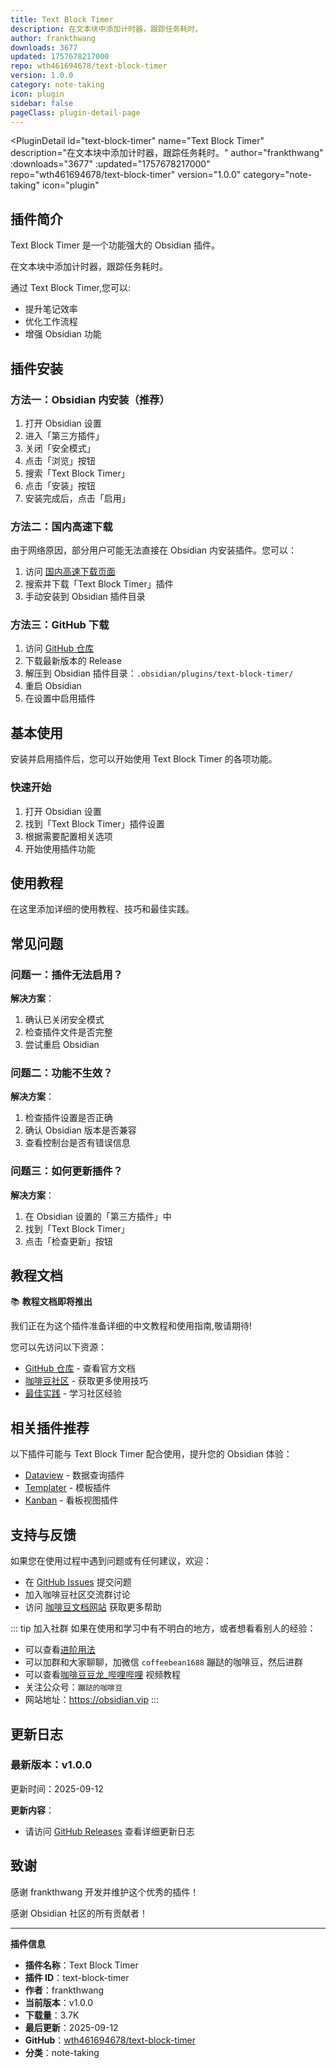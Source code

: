 ```yaml
---
title: Text Block Timer
description: 在文本块中添加计时器，跟踪任务耗时。
author: frankthwang
downloads: 3677
updated: 1757678217000
repo: wth461694678/text-block-timer
version: 1.0.0
category: note-taking
icon: plugin
sidebar: false
pageClass: plugin-detail-page
---
```


<PluginDetail
  id="text-block-timer"
  name="Text Block Timer"
  description="在文本块中添加计时器，跟踪任务耗时。"
  author="frankthwang"
  :downloads="3677"
  :updated="1757678217000"
  repo="wth461694678/text-block-timer"
  version="1.0.0"
  category="note-taking"
  icon="plugin"
>

<!-- AUTO_GENERATED_START -->
## 插件简介

Text Block Timer 是一个功能强大的 Obsidian 插件。

在文本块中添加计时器，跟踪任务耗时。

通过 Text Block Timer,您可以:

- 提升笔记效率
- 优化工作流程
- 增强 Obsidian 功能

<!-- AUTO_GENERATED_END -->

<!-- AUTO_GENERATED_START -->
## 插件安装

### 方法一：Obsidian 内安装（推荐）

1. 打开 Obsidian 设置
2. 进入「第三方插件」
3. 关闭「安全模式」
4. 点击「浏览」按钮
5. 搜索「Text Block Timer」
6. 点击「安装」按钮
7. 安装完成后，点击「启用」

### 方法二：国内高速下载

由于网络原因，部分用户可能无法直接在 Obsidian 内安装插件。您可以：

1. 访问 [国内高速下载页面](/zh/documentation/obsidian-plugins-download.html)
2. 搜索并下载「Text Block Timer」插件
3. 手动安装到 Obsidian 插件目录

### 方法三：GitHub 下载

1. 访问 [GitHub 仓库](https://github.com/wth461694678/text-block-timer)
2. 下载最新版本的 Release
3. 解压到 Obsidian 插件目录：`.obsidian/plugins/text-block-timer/`
4. 重启 Obsidian
5. 在设置中启用插件

## 基本使用

安装并启用插件后，您可以开始使用 Text Block Timer 的各项功能。

### 快速开始

1. 打开 Obsidian 设置
2. 找到「Text Block Timer」插件设置
3. 根据需要配置相关选项
4. 开始使用插件功能

<!-- AUTO_GENERATED_END -->

<!-- CUSTOM_CONTENT_START:tutorial -->
## 使用教程

在这里添加详细的使用教程、技巧和最佳实践。

<!-- CUSTOM_CONTENT_END:tutorial -->

<!-- SHARED_CONTENT_START -->
## 常见问题

### 问题一：插件无法启用？

**解决方案**：
1. 确认已关闭安全模式
2. 检查插件文件是否完整
3. 尝试重启 Obsidian

### 问题二：功能不生效？

**解决方案**：
1. 检查插件设置是否正确
2. 确认 Obsidian 版本是否兼容
3. 查看控制台是否有错误信息

### 问题三：如何更新插件？

**解决方案**：
1. 在 Obsidian 设置的「第三方插件」中
2. 找到「Text Block Timer」
3. 点击「检查更新」按钮

## 教程文档

📚 **教程文档即将推出**

我们正在为这个插件准备详细的中文教程和使用指南,敬请期待!

您可以先访问以下资源：
- [GitHub 仓库](https://github.com/wth461694678/text-block-timer) - 查看官方文档
- [咖啡豆社区](/zh/bases/) - 获取更多使用技巧
- [最佳实践](/zh/best-practices/) - 学习社区经验

## 相关插件推荐

以下插件可能与 Text Block Timer 配合使用，提升您的 Obsidian 体验：

- [Dataview](/zh/plugins/dataview.html) - 数据查询插件
- [Templater](/zh/plugins/templater-obsidian.html) - 模板插件
- [Kanban](/zh/plugins/obsidian-kanban.html) - 看板视图插件

## 支持与反馈

如果您在使用过程中遇到问题或有任何建议，欢迎：

- 在 [GitHub Issues](https://github.com/wth461694678/text-block-timer/issues) 提交问题
- 加入咖啡豆社区交流群讨论
- 访问 [咖啡豆文档网站](https://obsidian.vip) 获取更多帮助

::: tip 加入社群
如果在使用和学习中有不明白的地方，或者想看看别人的经验：
- 可以查看[进阶用法](/zh/advanced)
- 可以加群和大家聊聊，加微信 `coffeebean1688` 蹦跶的咖啡豆，然后进群
- 可以查看[咖啡豆豆龙_哔哩哔哩](https://space.bilibili.com/618777356) 视频教程
- 关注公众号：`蹦跶的咖啡豆`
- 网站地址：https://obsidian.vip
:::
<!-- SHARED_CONTENT_END -->

<!-- AUTO_GENERATED_START -->
## 更新日志

### 最新版本：v1.0.0

更新时间：2025-09-12

**更新内容**：
- 请访问 [GitHub Releases](https://github.com/wth461694678/text-block-timer/releases) 查看详细更新日志

## 致谢

感谢 frankthwang 开发并维护这个优秀的插件！

感谢 Obsidian 社区的所有贡献者！

---

**插件信息**
- **插件名称**：Text Block Timer
- **插件 ID**：text-block-timer
- **作者**：frankthwang
- **当前版本**：v1.0.0
- **下载量**：3.7K
- **最后更新**：2025-09-12
- **GitHub**：[wth461694678/text-block-timer](https://github.com/wth461694678/text-block-timer)
- **分类**：note-taking
<!-- AUTO_GENERATED_END -->

</PluginDetail>

